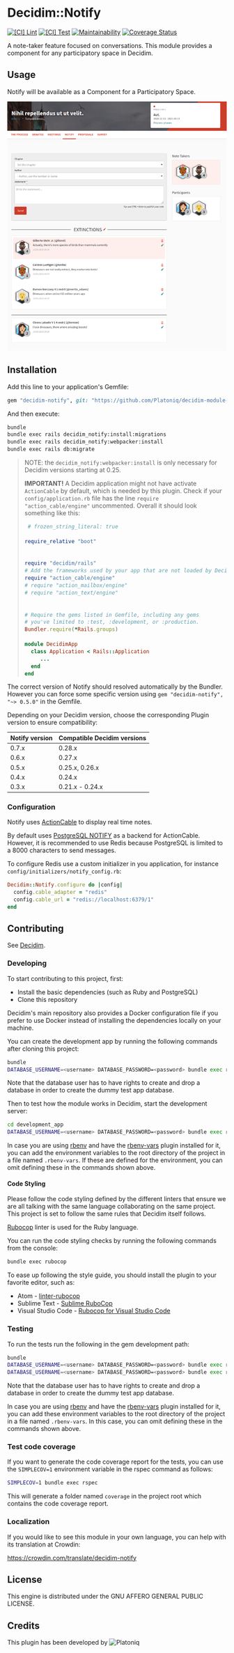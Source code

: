 # Decidim::Notify

[![[CI] Lint](https://github.com/Platoniq/decidim-module-notify/actions/workflows/lint.yml/badge.svg)](https://github.com/Platoniq/decidim-module-notify/actions/workflows/lint.yml)
[![[CI] Test](https://github.com/Platoniq/decidim-module-notify/actions/workflows/test.yml/badge.svg)](https://github.com/Platoniq/decidim-module-notify/actions/workflows/test.yml)
[![Maintainability](https://api.codeclimate.com/v1/badges/a00b6c950199d3530dc9/maintainability)](https://codeclimate.com/github/Platoniq/decidim-module-notify/maintainability)
[![Coverage Status](https://coveralls.io/repos/github/Platoniq/decidim-module-notify/badge.svg?branch=main)](https://coveralls.io/github/Platoniq/decidim-module-notify?branch=main)

A note-taker feature focused on conversations. This module provides a component for any participatory space in Decidim.

## Usage

Notify will be available as a Component for a Participatory
Space.

![Notify component](examples/notify.png)

## Installation

Add this line to your application's Gemfile:

```ruby
gem "decidim-notify", git: "https://github.com/Platoniq/decidim-module-notify.git"
```

And then execute:

```bash
bundle
bundle exec rails decidim_notify:install:migrations
bundle exec rails decidim_notify:webpacker:install
bundle exec rails db:migrate
```

> NOTE: the `decidim_notify:webpacker:install` is only necessary for Decidim versions starting at 0.25.
>
> **IMPORTANT!** A Decidim application might not have activate `ActionCable` by default, which is needed by this plugin.
> Check if your `config/application.rb` file has the line `require "action_cable/engine"` uncommented. Overall it should look something like this:
>
> ```ruby
>  # frozen_string_literal: true
> 
> require_relative "boot"
> 
> 
> require "decidim/rails"
> # Add the frameworks used by your app that are not loaded by Decidim.
> require "action_cable/engine"
> # require "action_mailbox/engine"
> # require "action_text/engine"
> 
> 
> # Require the gems listed in Gemfile, including any gems
> # you've limited to :test, :development, or :production.
> Bundler.require(*Rails.groups)
> 
> module DecidimApp
>   class Application < Rails::Application
>      ...
>   end
> end
> ```

The correct version of Notify should resolved automatically by the Bundler.
However you can force some specific version using `gem "decidim-notify", "~> 0.5.0"` in the Gemfile.

Depending on your Decidim version, choose the corresponding Plugin version to ensure compatibility:

| Notify version | Compatible Decidim versions |
|----------------|-----------------------------|
| 0.7.x          | 0.28.x                      |
| 0.6.x          | 0.27.x                      |
| 0.5.x          | 0.25.x, 0.26.x              |
| 0.4.x          | 0.24.x                      |
| 0.3.x          | 0.21.x - 0.24.x             |

### Configuration

Notify uses [ActionCable](https://guides.rubyonrails.org/action_cable_overview.html) to display real time notes.

By default uses [PostgreSQL NOTIFY](https://www.postgresql.org/docs/9.0/sql-notify.html) as a backend for ActionCable. However, it is recommended to use Redis because PostgreSQL is limited to a 8000 characters to send messages.

To configure Redis use a custom initializer in you application, for instance `config/initializers/notify_config.rb`:

```ruby
Decidim::Notify.configure do |config|
  config.cable_adapter = "redis"
  config.cable_url = "redis://localhost:6379/1"
end
```

## Contributing

See [Decidim](https://github.com/decidim/decidim).

### Developing

To start contributing to this project, first:

- Install the basic dependencies (such as Ruby and PostgreSQL)
- Clone this repository

Decidim's main repository also provides a Docker configuration file if you
prefer to use Docker instead of installing the dependencies locally on your
machine.

You can create the development app by running the following commands after
cloning this project:

```bash
bundle
DATABASE_USERNAME=<username> DATABASE_PASSWORD=<password> bundle exec rake development_app
```

Note that the database user has to have rights to create and drop a database in
order to create the dummy test app database.

Then to test how the module works in Decidim, start the development server:

```bash
cd development_app
DATABASE_USERNAME=<username> DATABASE_PASSWORD=<password> bundle exec rails s
```

In case you are using [rbenv](https://github.com/rbenv/rbenv) and have the
[rbenv-vars](https://github.com/rbenv/rbenv-vars) plugin installed for it, you
can add the environment variables to the root directory of the project in a file
named `.rbenv-vars`. If these are defined for the environment, you can omit
defining these in the commands shown above.

#### Code Styling

Please follow the code styling defined by the different linters that ensure we
are all talking with the same language collaborating on the same project. This
project is set to follow the same rules that Decidim itself follows.

[Rubocop](https://rubocop.readthedocs.io/) linter is used for the Ruby language.

You can run the code styling checks by running the following commands from the
console:

```bash
bundle exec rubocop
```

To ease up following the style guide, you should install the plugin to your
favorite editor, such as:

- Atom - [linter-rubocop](https://atom.io/packages/linter-rubocop)
- Sublime Text - [Sublime RuboCop](https://github.com/pderichs/sublime_rubocop)
- Visual Studio Code - [Rubocop for Visual Studio Code](https://github.com/misogi/vscode-ruby-rubocop)

### Testing

To run the tests run the following in the gem development path:

```bash
bundle
DATABASE_USERNAME=<username> DATABASE_PASSWORD=<password> bundle exec rake test_app
DATABASE_USERNAME=<username> DATABASE_PASSWORD=<password> bundle exec rspec
```

Note that the database user has to have rights to create and drop a database in
order to create the dummy test app database.

In case you are using [rbenv](https://github.com/rbenv/rbenv) and have the
[rbenv-vars](https://github.com/rbenv/rbenv-vars) plugin installed for it, you
can add these environment variables to the root directory of the project in a
file named `.rbenv-vars`. In this case, you can omit defining these in the
commands shown above.

### Test code coverage

If you want to generate the code coverage report for the tests, you can use
the `SIMPLECOV=1` environment variable in the rspec command as follows:

```bash
SIMPLECOV=1 bundle exec rspec
```

This will generate a folder named `coverage` in the project root which contains
the code coverage report.

### Localization

If you would like to see this module in your own language, you can help with its
translation at Crowdin:

https://crowdin.com/translate/decidim-notify

## License

This engine is distributed under the GNU AFFERO GENERAL PUBLIC LICENSE.

## Credits

This plugin has been developed by ![Platoniq](examples/platoniq-logo.png)
